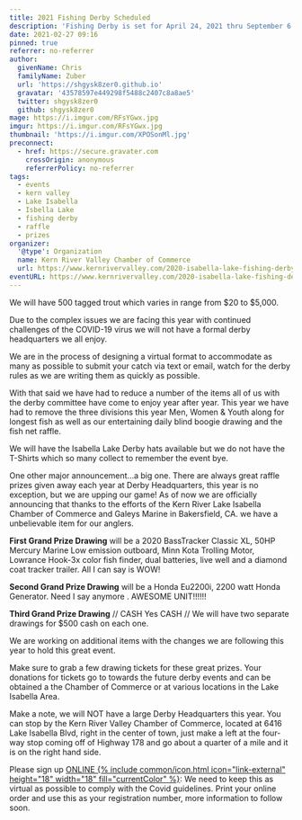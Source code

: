 ```yaml
---
title: 2021 Fishing Derby Scheduled
description: 'Fishing Derby is set for April 24, 2021 thru September 6, 2021'
date: 2021-02-27 09:16
pinned: true
referrer: no-referrer
author:
  givenName: Chris
  familyName: Zuber
  url: 'https://shgysk8zer0.github.io'
  gravatar: '43578597e449298f5488c2407c8a8ae5'
  twitter: shgysk8zer0
  github: shgysk8zer0
mage: https://i.imgur.com/RFsYGwx.jpg
imgur: https://i.imgur.com/RFsYGwx.jpg
thumbnail: 'https://i.imgur.com/XPOSonMl.jpg'
preconnect:
  - href: https://secure.gravater.com
    crossOrigin: anonymous
    referrerPolicy: no-referrer
tags:
  - events
  - kern valley
  - Lake Isabella
  - Isbella Lake
  - fishing derby
  - raffle
  - prizes
organizer:
  '@type': Organization
  name: Kern River Valley Chamber of Commerce
  url: https://www.kernrivervalley.com/2020-isabella-lake-fishing-derby
eventURL: https://www.kernrivervalley.com/2020-isabella-lake-fishing-derby
---
```

We will have 500 tagged trout which varies in range from $20 to $5,000.

<div class="status-box info">Due to the complex issues we are facing this year
with continued challenges of the COVID-19 virus we will not have a formal derby
headquarters we all enjoy.</div>

We are in the process of designing a virtual format to accommodate as many as
possible to submit your catch via text or email, watch for the derby rules as
we are writing them as quickly as possible.

With that said we have had to reduce a number of the items all of us with the
derby committee have come to enjoy year after year.  This year we have had to
remove the three divisions this year Men, Women & Youth along for longest fish
as well as our entertaining daily blind boogie drawing and the fish net raffle. 

We will have the Isabella Lake Derby hats available but we do not have the
T-Shirts which so many collect to remember the event bye.

One other major announcement...a big one. There are always great raffle prizes
given away each year at Derby Headquarters, this year is no exception, but we
are upping our game! As of now we are officially announcing that thanks to the
efforts of the Kern River Lake Isabella Chamber of Commerce and Galeys Marine
in Bakersfield, CA. we have a unbelievable item for our anglers.

**First Grand Prize Drawing** will be a 2020 BassTracker Classic XL, 50HP
Mercury Marine Low emission outboard, Minn Kota Trolling Motor, Lowrance Hook-3x
color fish finder, dual batteries, live well and a diamond coat tracker trailer.
All I can say is WOW!

**Second Grand Prize Drawing** will be a Honda Eu2200i, 2200 watt Honda
Generator. Need I say anymore .  AWESOME UNIT!!!!!!

**Third Grand Prize Drawing** // CASH  Yes CASH // We will have two separate
drawings for $500 cash on each one.

We are working on additional items with the changes we are following this year
to hold this great event.

Make sure to grab a few drawing tickets for these great prizes.  Your donations
for tickets go to towards the future derby events and can be obtained a the
Chamber of Commerce or at various locations in the Lake Isabella Area. 

Make a note, we will NOT have a large Derby Headquarters this year.  You can
stop by the Kern River Valley Chamber of Commerce, located at 6416 Lake Isabella
Blvd, right in the center of town, just make a left at the four-way stop coming
off of Highway 178 and go about a quarter of a mile and it is on the right hand
side.

Please sign up <a href="{{ page.eventURL }}" rel="noopener noreferrer external">ONLINE {% include common/icon.html icon="link-external" height="18" width="18" fill="currentColor" %}</a>:
We need to keep this as virtual as possible to comply with the Covid guidelines.
Print your online order and use this as your registration number, more
information to follow soon.

